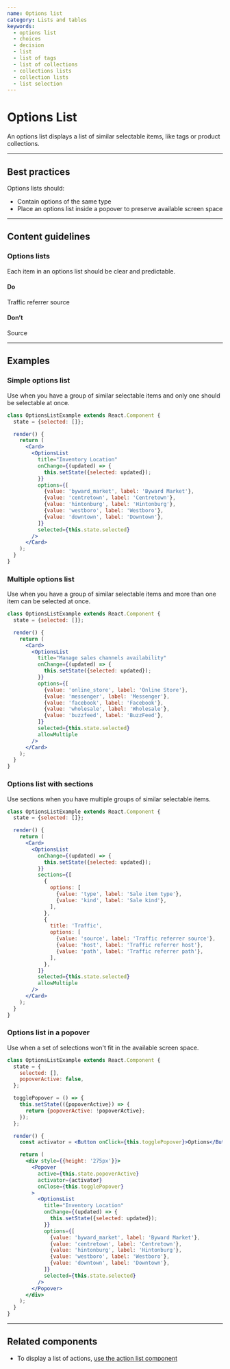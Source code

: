 ```yaml
---
name: Options list
category: Lists and tables
keywords:
  - options list
  - choices
  - decision
  - list
  - list of tags
  - list of collections
  - collections lists
  - collection lists
  - list selection
---
```


# Options List

An options list displays a list of similar selectable items, like tags or
product collections.

---

## Best practices

Options lists should:

* Contain options of the same type
* Place an options list inside a popover to preserve available screen space

---

## Content guidelines

### Options lists

Each item in an options list should be clear and predictable.

<!-- usagelist -->

#### Do

Traffic referrer source

#### Don’t

Source

<!-- end -->

---

## Examples

### Simple options list

Use when you have a group of similar selectable items and only one should be
selectable at once.

```jsx
class OptionsListExample extends React.Component {
  state = {selected: []};

  render() {
    return (
      <Card>
        <OptionsList
          title="Inventory Location"
          onChange={(updated) => {
            this.setState({selected: updated});
          }}
          options={[
            {value: 'byward_market', label: 'Byward Market'},
            {value: 'centretown', label: 'Centretown'},
            {value: 'hintonburg', label: 'Hintonburg'},
            {value: 'westboro', label: 'Westboro'},
            {value: 'downtown', label: 'Downtown'},
          ]}
          selected={this.state.selected}
        />
      </Card>
    );
  }
}
```

### Multiple options list

Use when you have a group of similar selectable items and more than one item can
be selected at once.

```jsx
class OptionsListExample extends React.Component {
  state = {selected: []};

  render() {
    return (
      <Card>
        <OptionsList
          title="Manage sales channels availability"
          onChange={(updated) => {
            this.setState({selected: updated});
          }}
          options={[
            {value: 'online_store', label: 'Online Store'},
            {value: 'messenger', label: 'Messenger'},
            {value: 'facebook', label: 'Facebook'},
            {value: 'wholesale', label: 'Wholesale'},
            {value: 'buzzfeed', label: 'BuzzFeed'},
          ]}
          selected={this.state.selected}
          allowMultiple
        />
      </Card>
    );
  }
}
```

### Options list with sections

Use sections when you have multiple groups of similar selectable items.

```jsx
class OptionsListExample extends React.Component {
  state = {selected: []};

  render() {
    return (
      <Card>
        <OptionsList
          onChange={(updated) => {
            this.setState({selected: updated});
          }}
          sections={[
            {
              options: [
                {value: 'type', label: 'Sale item type'},
                {value: 'kind', label: 'Sale kind'},
              ],
            },
            {
              title: 'Traffic',
              options: [
                {value: 'source', label: 'Traffic referrer source'},
                {value: 'host', label: 'Traffic referrer host'},
                {value: 'path', label: 'Traffic referrer path'},
              ],
            },
          ]}
          selected={this.state.selected}
          allowMultiple
        />
      </Card>
    );
  }
}
```

### Options list in a popover

Use when a set of selections won't fit in the available screen space.

```jsx
class OptionsListExample extends React.Component {
  state = {
    selected: [],
    popoverActive: false,
  };

  togglePopover = () => {
    this.setState(({popoverActive}) => {
      return {popoverActive: !popoverActive};
    });
  };

  render() {
    const activator = <Button onClick={this.togglePopover}>Options</Button>;

    return (
      <div style={{height: '275px'}}>
        <Popover
          active={this.state.popoverActive}
          activator={activator}
          onClose={this.togglePopover}
        >
          <OptionsList
            title="Inventory Location"
            onChange={(updated) => {
              this.setState({selected: updated});
            }}
            options={[
              {value: 'byward_market', label: 'Byward Market'},
              {value: 'centretown', label: 'Centretown'},
              {value: 'hintonburg', label: 'Hintonburg'},
              {value: 'westboro', label: 'Westboro'},
              {value: 'downtown', label: 'Downtown'},
            ]}
            selected={this.state.selected}
          />
        </Popover>
      </div>
    );
  }
}
```

---

## Related components

* To display a list of actions,
  [use the action list component](/components/actions/action-list)
